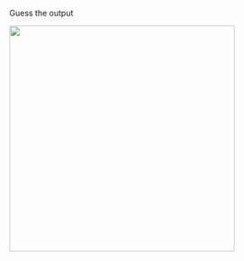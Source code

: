 Guess the output

<img src="https://raw.githubusercontent.com/McLarenCollege/foundations_public/main/images/expression-trace-function-average.png" width=400 />
